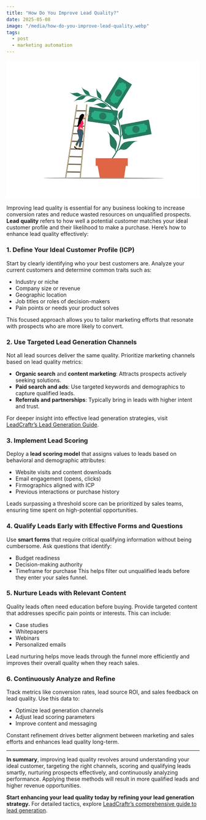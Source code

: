 ```yaml
---
title: "How Do You Improve Lead Quality?"
date: 2025-05-08
image: "/media/how-do-you-improve-lead-quality.webp"
tags:
  - post
  - marketing automation
---
```


![How Do You Improve Lead Quality?](/media/how-do-you-improve-lead-quality.webp)

Improving lead quality is essential for any business looking to increase conversion rates and reduce wasted resources on unqualified prospects. **Lead quality** refers to how well a potential customer matches your ideal customer profile and their likelihood to make a purchase. Here’s how to enhance lead quality effectively:

### 1. Define Your Ideal Customer Profile (ICP)
Start by clearly identifying who your best customers are. Analyze your current customers and determine common traits such as:
- Industry or niche
- Company size or revenue
- Geographic location
- Job titles or roles of decision-makers
- Pain points or needs your product solves

This focused approach allows you to tailor marketing efforts that resonate with prospects who are more likely to convert.

### 2. Use Targeted Lead Generation Channels
Not all lead sources deliver the same quality. Prioritize marketing channels based on lead quality metrics:
- **Organic search** and **content marketing**: Attracts prospects actively seeking solutions.
- **Paid search and ads**: Use targeted keywords and demographics to capture qualified leads.
- **Referrals and partnerships**: Typically bring in leads with higher intent and trust.

For deeper insight into effective lead generation strategies, visit [LeadCraftr’s Lead Generation Guide](https://leadcraftr.com/posts/lead-generation/).

### 3. Implement Lead Scoring
Deploy a **lead scoring model** that assigns values to leads based on behavioral and demographic attributes:
- Website visits and content downloads
- Email engagement (opens, clicks)
- Firmographics aligned with ICP
- Previous interactions or purchase history

Leads surpassing a threshold score can be prioritized by sales teams, ensuring time spent on high-potential opportunities.

### 4. Qualify Leads Early with Effective Forms and Questions
Use **smart forms** that require critical qualifying information without being cumbersome. Ask questions that identify:
- Budget readiness
- Decision-making authority
- Timeframe for purchase
This helps filter out unqualified leads before they enter your sales funnel.

### 5. Nurture Leads with Relevant Content
Quality leads often need education before buying. Provide targeted content that addresses specific pain points or interests. This can include:
- Case studies
- Whitepapers
- Webinars
- Personalized emails

Lead nurturing helps move leads through the funnel more efficiently and improves their overall quality when they reach sales.

### 6. Continuously Analyze and Refine
Track metrics like conversion rates, lead source ROI, and sales feedback on lead quality. Use this data to:
- Optimize lead generation channels
- Adjust lead scoring parameters
- Improve content and messaging

Constant refinement drives better alignment between marketing and sales efforts and enhances lead quality long-term.

---

**In summary**, improving lead quality revolves around understanding your ideal customer, targeting the right channels, scoring and qualifying leads smartly, nurturing prospects effectively, and continuously analyzing performance. Applying these methods will result in more qualified leads and higher revenue opportunities.

**Start enhancing your lead quality today by refining your lead generation strategy.** For detailed tactics, explore [LeadCraftr’s comprehensive guide to lead generation](https://leadcraftr.com/posts/lead-generation/).
